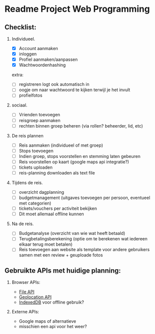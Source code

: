 # Readme Project Web Programming

## Checklist:

1. Individueel.

    - [x] Account aanmaken 
    - [x] inloggen
    - [x] Profiel aanmaken/aanpassen
    - [x] Wachtwoordenhashing

    extra:
    - [ ] registreren logt ook automatisch in
    - [ ] oogje om naar wachtwoord te kijken terwijl je het invult
    - [ ] profielfotos
2. sociaal.

    - [ ] Vrienden toevoegen
    - [ ] reisgroep aanmaken
    - [ ] rechten binnen groep beheren (via rollen? beheerder, lid, etc)

3. De reis plannen

    - [ ] Reis aanmaken (individueel of met groep)
    - [ ] Stops toevoegen
    - [ ] Indien groep, stops voorstellen en stemming laten gebeuren
    - [ ] Reis voorstellen op kaart (google maps api integratie?)
    - [ ] tickets uploaden
    - [ ] reis-planning downloaden als text file

4. Tijdens de reis.

    - [ ] overzicht dagplanning
    - [ ] budgetmanagement (uitgaves toevoegen per persoon, eventueel met categorien)
    - [ ] tickets/vouchers per activiteit bekijken
    - [ ] Dit moet allemaal offline kunnen

5. Na de reis.

    - [ ] Budgetanalyse (overzicht van wie wat heeft betaald)
    - [ ] Terugbetalingsberekening (optie om te berekenen wat iedereen elkaar terug moet betalen)
    - [ ] Reis toevoegen aan website als template voor andere gebruikers samen met een review + geuploade fotos

## Gebruikte APIs met huidige planning:

1. Browser APIs:
    - [File API](https://www.example.com)
    - [Geolocation API](https://developer.mozilla.org/en-US/docs/Web/API/Geolocation_API)
    - [IndexedDB](https://developer.mozilla.org/en-US/docs/Web/API/IndexedDB_API) voor offline gebruik?

2. Externe APIs:
    - Google maps of alternatieve
    - misschien een api voor het weer?
